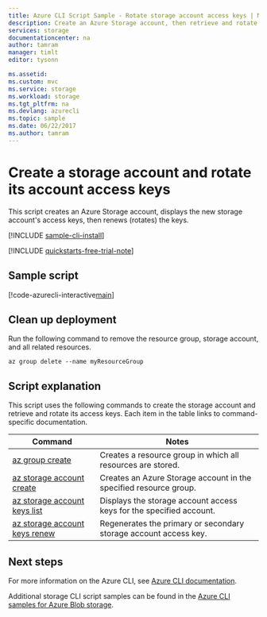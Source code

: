 ```yaml
---
title: Azure CLI Script Sample - Rotate storage account access keys | Microsoft Docs
description: Create an Azure Storage account, then retrieve and rotate its account access keys.
services: storage
documentationcenter: na
author: tamram
manager: timlt
editor: tysonn

ms.assetid:
ms.custom: mvc
ms.service: storage
ms.workload: storage
ms.tgt_pltfrm: na
ms.devlang: azurecli
ms.topic: sample
ms.date: 06/22/2017
ms.author: tamram
---
```


# Create a storage account and rotate its account access keys

This script creates an Azure Storage account, displays the new storage account's access keys, then renews (rotates) the keys.

[!INCLUDE [sample-cli-install](../../../includes/sample-cli-install.md)]

[!INCLUDE [quickstarts-free-trial-note](../../../includes/quickstarts-free-trial-note.md)]

## Sample script

[!code-azurecli-interactive[main](../../../cli_scripts/storage/rotate-storage-account-keys/rotate-storage-account-keys.sh "Rotate storage account keys")]

## Clean up deployment 

Run the following command to remove the resource group, storage account, and all related resources.

```azurecli-interactive
az group delete --name myResourceGroup
```

## Script explanation

This script uses the following commands to create the storage account and retrieve and rotate its access keys. Each item in the table links to command-specific documentation.

| Command | Notes |
|---|---|
| [az group create](/cli/azure/group#az_group_create) | Creates a resource group in which all resources are stored. |
| [az storage account create](/cli/azure/storage/account#az_storage_account_create) | Creates an Azure Storage account in the specified resource group. |
| [az storage account keys list](/cli/azure/storage/account/keys#az_storage_account_keys_list) | Displays the storage account access keys for the specified account. |
| [az storage account keys renew](/cli/azure/storage/account/keys#az_storage_account_keys_renew) | Regenerates the primary or secondary storage account access key. |

## Next steps

For more information on the Azure CLI, see [Azure CLI documentation](/cli/azure).

Additional storage CLI script samples can be found in the [Azure CLI samples for Azure Blob storage](../blobs/storage-samples-blobs-cli.md).
